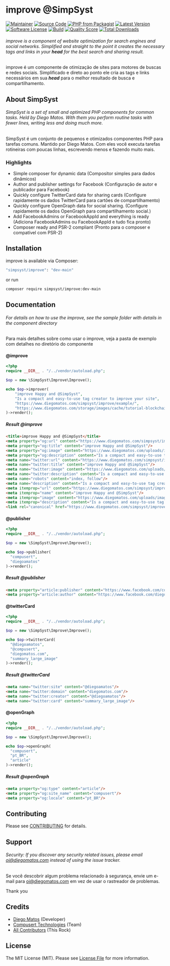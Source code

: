 # improve @SimpSyst

[![Maintainer](http://img.shields.io/badge/maintainer-@diegoamatos-blue.svg?style=flat-square)](https://twitter.com/diegoamatos)
[![Source Code](http://img.shields.io/badge/source-simpsyst/improve-blue.svg?style=flat-square)](https://github.com/diegoamatos/improve)
[![PHP from Packagist](https://img.shields.io/packagist/php-v/simpsyst/improve.svg?style=flat-square)](https://packagist.org/packages/simpsyst/paginator)
[![Latest Version](https://img.shields.io/github/release/diegoamatos/improve.svg?style=flat-square)](https://github.com/diegoamatos/improve/releases)
[![Software License](https://img.shields.io/badge/license-MIT-brightgreen.svg?style=flat-square)](LICENSE)
[![Build](https://img.shields.io/scrutinizer/build/g/diegoamatos/improve.svg?style=flat-square)](https://scrutinizer-ci.com/g/diegoamatos/improve)
[![Quality Score](https://img.shields.io/scrutinizer/g/diegoamatos/improve.svg?style=flat-square)](https://scrutinizer-ci.com/g/diegoamatos/improve)
[![Total Downloads](https://img.shields.io/packagist/dt/simpsyst/improve.svg?style=flat-square)](https://packagist.org/packages/simpsyst/improve)

###### improve is a component of website optimization for search engines and social networks. Simplified and straight to the point it creates the necessary tags and links in your ***head*** for the best search and sharing result.

improve é um componente de otimização de sites para motores de buscas e redes sociais. Simplificado e direto ao ponto ele cria as tags e links necessários em sua ***head*** para o melhor resultado de busca e compartilhamento.

## About SimpSyst

###### SimpSyst is a set of small and optimized PHP components for common tasks. Held by Diego Matos. With them you perform routine tasks with fewer lines, writing less and doing much more.

SimpSyst é um conjunto de pequenos e otimizados componentes PHP para tarefas comuns. Mantido por Diego Matos. Com eles você executa tarefas rotineiras com poucas linhas, escrevendo menos e fazendo muito mais.

### Highlights

- Simple composer for dynamic data (Compositor simples para dados dinâmicos)
- Author and publisher settings for Facebook (Configuração de autor e publicador para Facebook)
- Quickly configure TwitterCard data for sharing cards (Configure rapidamente os dados TwitterCard para cartões de compartilhamento)
- Quickly configure OpenGraph data for social sharing. (Configure rapidamente os dados OpenGraph para compartilhamento social.)
- Add FacebookAdmins or FacebookAppId and everything is ready (Adiciona FacebookAdmins ou FacebookAppId e tudo fica pronto)
- Composer ready and PSR-2 compliant (Pronto para o composer e compatível com PSR-2)

## Installation

improve is available via Composer:

```bash
"simpsyst/improve": "dev-main"
```

or run

```bash
composer require simpsyst/improve:dev-main
```

## Documentation

###### For details on how to use the improve, see the sample folder with details in the component directory

Para mais detalhes sobre como usar o improve, veja a pasta de exemplo com detalhes no diretório do componente

#### @improve

```php
<?php
require __DIR__ . "/../vendor/autoload.php";

$op = new \SimpSyst\Improve\Improve();

echo $op->improver(
    "improve Happy and @SimpSyst",
    "Is a compact and easy-to-use tag creator to improve your site",
    "https://www.diegomatos.com/simpsyst/improve/example/",
    "https://www.diegomatos.com/storage/images/cache/tutorial-blockchain-para-iniciantes-aprenda-a-tecnologia-blockchain-800x500-34fd23f6.jpg"
)->render();
```

##### Result @improve

````html
<title>improve Happy and @SimpSyst</title>
<meta property="og:url" content="https://www.diegomatos.com/simpsyst/improve/example/"/>
<meta property="og:title" content="improve Happy and @SimpSyst"/>
<meta property="og:image" content="https://www.diegomatos.com/uploads/images/2017/11/curso-de-html5-preparando-ambiente-de-trabalho-aula-02-1511276983.jpg"/>
<meta property="og:description" content="Is a compact and easy-to-use tag creator to improve your site"/>
<meta name="twitter:url" content="https://www.diegomatos.com/simpsyst/improve/example/"/>
<meta name="twitter:title" content="improve Happy and @SimpSyst"/>
<meta name="twitter:image" content="https://www.diegomatos.com/uploads/images/2017/11/curso-de-html5-preparando-ambiente-de-trabalho-aula-02-1511276983.jpg"/>
<meta name="twitter:description" content="Is a compact and easy-to-use tag creator to improve your site"/>
<meta name="robots" content="index, follow"/>
<meta name="description" content="Is a compact and easy-to-use tag creator to improve your site"/>
<meta itemprop="url" content="https://www.diegomatos.com/simpsyst/improve/example/"/>
<meta itemprop="name" content="improve Happy and @SimpSyst"/>
<meta itemprop="image" content="https://www.diegomatos.com/uploads/images/2017/11/curso-de-html5-preparando-ambiente-de-trabalho-aula-02-1511276983.jpg"/>
<meta itemprop="description" content="Is a compact and easy-to-use tag creator to improve your site"/>
<link rel="canonical" href="https://www.diegomatos.com/simpsyst/improve/example/"/>
````

#### @publisher

```php
<?php
require __DIR__ . "/../vendor/autoload.php";

$op = new \SimpSyst\Improve\Improve();

echo $op->publisher(
  "compusert",
  "diegoamatos"
)->render();
```

##### Result @publisher

````html
<meta property="article:publisher" content="https://www.facebook.com/compusert"/>
<meta property="article:author" content="https://www.facebook.com/diegoamatos"/>
````

#### @twitterCard

```php
<?php
require __DIR__ . "/../vendor/autoload.php";

$op = new \SimpSyst\Improve\Improve();

echo $op->twitterCard(
  "@diegoamatos",
  "@compusert",
  "diegomatos.com",
  "summary_large_image"
)->render();
```

##### Result @twitterCard

````html
<meta name="twitter:site" content="@diegoamatos"/>
<meta name="twitter:domain" content="diegomatos.com"/>
<meta name="twitter:creator" content="@diegoamatos"/>
<meta name="twitter:card" content="summary_large_image"/>
````

#### @openGraph

```php
<?php
require __DIR__ . "/../vendor/autoload.php";

$op = new \SimpSyst\Improve\Improve();

echo $op->openGraph(
  "compusert",
  "pt_BR",
  "article"
)->render();
```

##### Result @openGraph

````html
<meta property="og:type" content="article"/>
<meta property="og:site_name" content="compusert"/>
<meta property="og:locale" content="pt_BR"/>
````

## Contributing

Please see [CONTRIBUTING](https://github.com/diegoamatos/improve/blob/master/CONTRIBUTING.md) for details.

## Support

###### Security: If you discover any security related issues, please email oi@diegomatos.com instead of using the issue tracker.

Se você descobrir algum problema relacionado à segurança, envie um e-mail para oi@diegomatos.com em vez de usar o rastreador de problemas.

Thank you

## Credits

- [Diego Matos](https://github.com/diegoamatos) (Developer)
- [Compusert Technologies](https://github.com/diegoamatos) (Team)
- [All Contributors](https://github.com/diegoamatos/improve/contributors) (This Rock)

## License

The MIT License (MIT). Please see [License File](https://github.com/diegoamatos/improve/blob/master/LICENSE) for more information.
